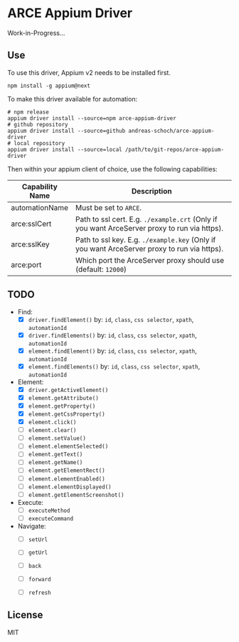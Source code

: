 ARCE Appium Driver
=======================

Work-in-Progress...

## Use

To use this driver, Appium v2 needs to be installed first.

   ````shell
   npm install -g appium@next
   ````

To make this driver available for automation:

  ````shell
  # npm release
  appium driver install --source=npm arce-appium-driver
  # github repository
  appium driver install --source=github andreas-schoch/arce-appium-driver
  # local repository
  appium driver install --source=local /path/to/git-repos/arce-appium-driver
  ````

Then within your appium client of choice, use the following capabilities:

| Capability Name | Description                                                                                  |
|-----------------|----------------------------------------------------------------------------------------------|
| automationName  | Must be set to `ARCE`.                                                                       |
| arce:sslCert    | Path to ssl cert. E.g. `./example.crt` (Only if you want ArceServer proxy to run via https). |
| arce:sslKey     | Path to ssl key. E.g. `./example.key` (Only if you want ArceServer proxy to run via https).  |
| arce:port       | Which port the ArceServer proxy should use (default: `12000`)                                |


## TODO
- Find:
  - [x] `driver.findElement()` by: `id`, `class`, `css selector`, `xpath`, `automationId`
  - [x] `driver.findElements()` by: `id`, `class`, `css selector`, `xpath`, `automationId`
  - [x] `element.findElement()` by: `id`, `class`, `css selector`, `xpath`, `automationId`
  - [x] `element.findElements()` by: `id`, `class`, `css selector`, `xpath`, `automationId`
- Element:
  - [x] `driver.getActiveElement()`
  - [x] `element.getAttribute()`
  - [x] `element.getProperty()`
  - [x] `element.getCssProperty()`
  - [x] `element.click()`
  - [ ] `element.clear()`
  - [ ] `element.setValue()`
  - [ ] `element.elementSelected()`
  - [ ] `element.getText()`
  - [ ] `element.getName()`
  - [ ] `element.getElementRect()`
  - [ ] `element.elementEnabled()`
  - [ ] `element.elementDisplayed()`
  - [ ] `element.getElementScreenshot()`
- Execute:
  - [ ] `executeMethod`
  - [ ] `executeCommand`
- Navigate:
  - [ ] `setUrl`
  - [ ] `getUrl`
  - [ ] `back`
  - [ ] `forward`
  - [ ] `refresh`



## License

MIT
